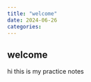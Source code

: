 ```yaml
---
title: "welcome"
date: 2024-06-26
categories:
---
```


## welcome
hi this is my practice notes